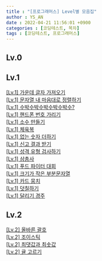 ```yaml
---
title : "[프로그래머스] Level별 모음집"
author : YS_AN
date : 2022-04-21 11:56:01 +0900
categories : [코딩테스트, 목차]
tags : [코딩테스트, 프로그래머스]
---
```


## Lv.0

## Lv.1

[[Lv.1] 가운데 글자 가져오기](/posts/Programmers_1290) <br>
[[Lv.1] 문자열 내 마음대로 정렬하기](/posts/Programmers_12915) <br>
[[Lv.1] 수박수박수박수박수박수?](/posts/Programmers_12922) <br>
[[Lv.1] 핸드폰 번호 가리기](/posts/Programmers_12948) <br>
[[Lv.1] 소수 만들기](/posts/Programmers_12977) <br>
[[Lv.1] 체육복](/posts/Programmers_42862) <br>
[[Lv.1] 없는 숫자 더하기](/posts/Programmers_86051) <br>
[[Lv.1] 신고 결과 받기](/posts/Programmers_92334) <br>
[[Lv.1] 성격 유형 검사하기](/posts/Programmers_118666) <br>
[[Lv.1] 삼총사](/posts/Programmers_131705) <br>
[[Lv.1] 푸드 파이터 대회](/posts/Programmers_134240) <br>
[[Lv.1] 크기가 작은 부분문자열](/posts/Programmers_147355) <br>
[[Lv.1] 카드 뭉치](/posts/Programmers_159994) <br>
[[Lv.1] 덧칠하기](/posts/Programmers_161989) <br>
[[Lv.1] 달리기 경주](/posts/Programmers_178871) <br>

## Lv.2
[[Lv.2] 올바른 괄호](/posts/Programmers_12909) <br>
[[Lv.2] 조이스틱](/posts/Programmers_42860) <br>
[[Lv.2] 최댓값과 최솟값](/posts/Programmers_59038) <br>
[[Lv.2] 귤 고르기](/posts/Programmers_138476) <br>
